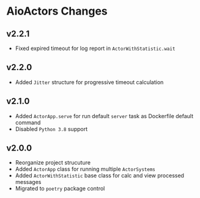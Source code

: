 # AioActors Changes

## v2.2.1

- Fixed expired timeout for log report in `ActorWithStatistic.wait`

## v2.2.0

- Added `Jitter` structure for progressive timeout calculation

## v2.1.0

- Added `ActorApp.serve` for run default `server` task as Dockerfile default command
- Disabled `Python 3.8` support

## v2.0.0

- Reorganize project strucuture
- Added `ActorApp` class for running multiple `ActorSystems`
- Added `ActorWithStatistic` base class for calc and view processed messages
- Migrated to `poetry` package control
